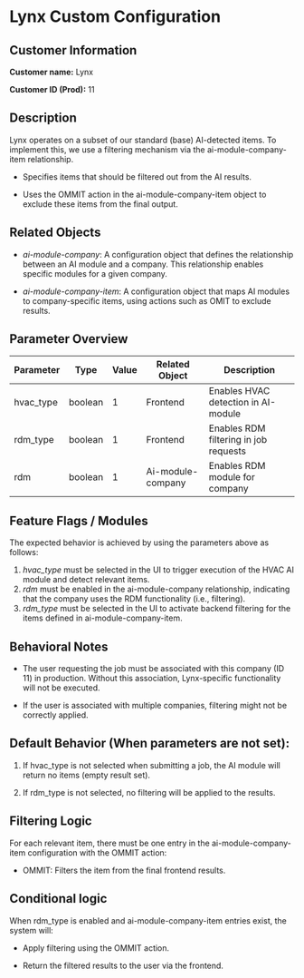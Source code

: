 # Lynx Custom Configuration

## Customer Information

**Customer name​:** Lynx

**Customer ID​ (Prod):** 11


## Description

Lynx operates on a subset of our standard (base) AI-detected items. To implement this, we use a filtering mechanism via the ai-module-company-item relationship.

- Specifies items that should be filtered out from the AI results.

- Uses the OMMIT action in the ai-module-company-item object to exclude these items from the final output.



## Related Objects

- *ai-module-company*: A configuration object that defines the relationship between an AI module and a company. This relationship enables specific modules for a given company.

- *ai-module-company-item*: A configuration object that maps AI modules to company-specific items, using actions such as OMIT to exclude results.

## Parameter Overview

| Parameter  | Type    | Value | Related Object     | Description                             |
|------------|---------|-------|---------------------|-----------------------------------------|
| hvac_type  | boolean | 1     | Frontend            | Enables HVAC detection in AI-module     |
| rdm_type   | boolean | 1     | Frontend            | Enables RDM filtering in job requests    |
| rdm        | boolean | 1     | Ai-module-company   | Enables RDM module for company          |


## Feature Flags / Modules​

The expected behavior is achieved by using the parameters above as follows:

1. *hvac_type* must be selected in the UI to trigger execution of the HVAC AI module and detect relevant items.
2. *rdm* must be enabled in the ai-module-company relationship, indicating that the company uses the RDM functionality (i.e., filtering). 
3. *rdm_type* must be selected in the UI to activate backend filtering for the items defined in ai-module-company-item.


## Behavioral Notes​

- The user requesting the job must be associated with this company (ID 11) in production. Without this association, Lynx-specific functionality will not be executed.

- If the user is associated with multiple companies, filtering might not be correctly applied.

## Default Behavior (When parameters are not set):

1. If hvac_type is not selected when submitting a job, the AI module will return no items (empty result set).

2. If rdm_type is not selected, no filtering will be applied to the results.


## Filtering Logic

For each relevant item, there must be one entry in the ai-module-company-item configuration with the OMMIT action:

- OMMIT: Filters the item from the final frontend results.



## Conditional logic​

When rdm_type is enabled and ai-module-company-item entries exist, the system will:

- Apply filtering using the OMMIT action.

- Return the filtered results to the user via the frontend.

